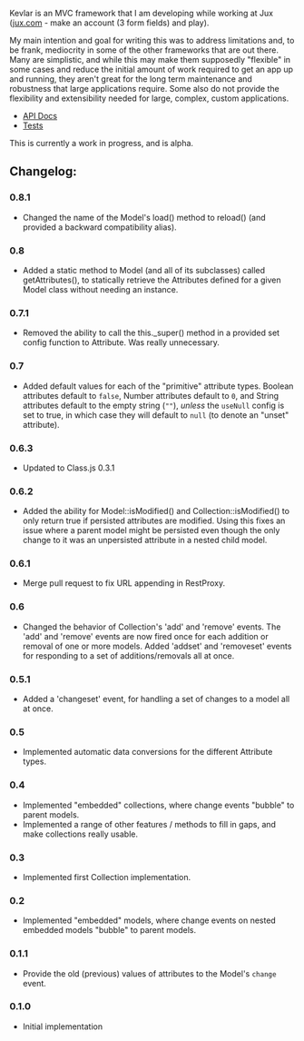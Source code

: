 Kevlar is an MVC framework that I am developing while working at Jux (<a href="http://jux.com" target="_blank">jux.com</a> - make an account (3 form fields) and play).

My main intention and goal for writing this was to address limitations and, to be frank, mediocrity in some of the other frameworks that are out there.  Many are simplistic, and while this may make them supposedly "flexible" in some cases and reduce the initial amount of work required to get an app up and running, they aren't great for the long term maintenance and robustness that large applications require. Some also do not provide the flexibility and extensibility needed for large, complex, custom applications.

* <a href="docs/" target="_blank">API Docs</a>
* <a href="tests/" target="_blank">Tests</a>

This is currently a work in progress, and is alpha.

## Changelog:

### 0.8.1

* Changed the name of the Model's load() method to reload() (and provided a backward compatibility alias).

### 0.8

* Added a static method to Model (and all of its subclasses) called getAttributes(), to statically retrieve the Attributes defined for a given Model class without needing an instance.

### 0.7.1

* Removed the ability to call the this.\_super() method in a provided set config function to Attribute. Was really unnecessary.

### 0.7

* Added default values for each of the "primitive" attribute types. Boolean attributes default to `false`, Number attributes default to `0`, and String attributes default to the empty string (`""`), *unless* the `useNull` config is set to true, in which case they will default to `null` (to denote an "unset" attribute).

### 0.6.3

* Updated to Class.js 0.3.1

### 0.6.2

* Added the ability for Model::isModified() and Collection::isModified() to only return true if persisted attributes are modified. Using this fixes an issue where a parent model might be persisted even though the only change to it was an unpersisted attribute in a nested child model.

### 0.6.1

* Merge pull request to fix URL appending in RestProxy.

### 0.6

* Changed the behavior of Collection's 'add' and 'remove' events. The 'add' and 'remove' events are now fired once for each addition or removal of one or more models. Added 'addset' and 'removeset' events for responding to a set of additions/removals all at once.

### 0.5.1

* Added a 'changeset' event, for handling a set of changes to a model all at once.

### 0.5

* Implemented automatic data conversions for the different Attribute types.

### 0.4

* Implemented "embedded" collections, where change events "bubble" to parent models. 
* Implemented a range of other features / methods to fill in gaps, and make collections really usable.

### 0.3

* Implemented first Collection implementation.

### 0.2

* Implemented "embedded" models, where change events on nested embedded models "bubble" to parent models.

### 0.1.1

* Provide the old (previous) values of attributes to the Model's `change` event.

### 0.1.0

* Initial implementation
